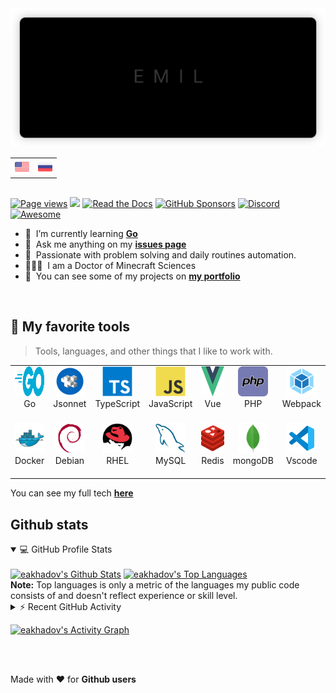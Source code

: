 <!-- Header  -->

<div id="banner" align="center"><a href="#banner"><img src="assets/images/header-banner.min.svg"></a></div>

<!-- Choose Lang  -->

<table align="center">
  <tr>
    <td><a href="README.md"><img height="23" src="assets/icons/flags/en.svg"/></a></td>
    <td><a href="README.ru.md"><img  height="23" src="assets/icons/flags/ru.svg"/></a></td>
  </tr>
</table>

##

<!-- Badges  -->

<p>
  <a href="https://github.com/eakhadov/eakhadov"><img alt="Page views" src="https://komarev.com/ghpvc/?username=eakhadov&style=flat"/></a>
  <a href="https://github.com/eakhadov/eakhadov"><img src="https://badges.pufler.dev/visits/eakhadov/eakhadov?color=black&logo=github"/></a>
  <a href="https://macropower.readthedocs.io/en/latest"><img alt="Read the Docs" src="https://img.shields.io/readthedocs/macropower?style=flat&logo=read-the-docs"/></a>
  <a href="https://github.com/eakhadov/eakhadov"><img alt="GitHub Sponsors" src="https://img.shields.io/github/sponsors/eakhadov?style=flat&color=fac7ff&logo=GitHub%20sponsors&logoColor=%23fff"></a>
  <a href="https://github.com/eakhadov/eakhado"><img alt="Discord" src="https://img.shields.io/discord/884632106821636127?color=7289da&label=chat&logo=discord&logoColor=fff"></a>
  <a href="https://github.com/eakhadov/eakhadov"><img alt="Awesome" src="https://awesome.re/mentioned-badge.svg"/></a>
</p>

<!-- Information  -->

- 🌱 &nbsp;I’m currently learning **[Go]**
- 📮 &nbsp;Ask me anything on my **[issues page]**
- 🦾 &nbsp;Passionate with problem solving and daily routines automation.
- 🧙🏻‍♂️ &nbsp;I am a Doctor of Minecraft Sciences
- 🌲 &nbsp;You can see some of my projects on **[my portfolio]**

<br>

<!-- My Favorite Tools -->

<h2 align="left" id="my-tools">🍱 My favorite tools</h2>

> Tools, languages, and other things that I like to work with.

<table>
  <tr>
    <td align="center" width="96"><a href="#my-tools"><img src="assets/icons/tools/go-flat.svg" width="48" height="48" alt="Golang"/></a><br>Go</td>
    <td align="center" width="96"><a href="#my-tools"><img src="assets/icons/tools/jsonnet.svg" width="48" height="48" alt="Jsonnet"/></a><br>Jsonnet</td>
    <td align="center" width="96"><a href="#my-tools"><img src="assets/icons/tools/typescript.svg" width="48" height="48" alt="TypeScript"/></a><br>TypeScript</td>
    <td align="center" width="96"><a href="#my-tools"><img src="assets/icons/tools/javascript.svg" width="48" height="48" alt="JavaScript"/></a><br>JavaScript</td>
    <td align="center" width="96"><a href="#my-tools"><img src="assets/icons/tools/vue.svg" width="48" height="48" alt="Vue"/></a><br>Vue</td>
    <td align="center" width="96"><a href="#my-tools"><img src="assets/icons/tools/php.svg" width="48" height="48" alt="PHP"/></a><br>PHP</td>
    <td align="center" width="96"><a href="#my-tools"><img src="assets/icons/tools/webpack.svg" width="48" height="48" alt="Webpack"/></a><br>Webpack</td>
    <td align="center" width="96"><a href="#my-tools"><img src="assets/icons/tools/bootstrap.svg" width="48" height="48" alt="Bootstrap"/></a><br>Bootstrap</td>
    <td align="center" width="96"><a href="#my-tools"><img src="assets/icons/tools/sass.svg" width="48" height="48" alt="Sass"/></a><br>Sass</td>
  </tr>
  <tr>
    <td align="center" width="96"><a href="#my-tools"><img src="assets/icons/tools/docker.svg" width="48" height="48" alt="Docker"/></a><br>Docker</td>
    <td align="center"  width="96"><a href="#my-tools"><img src="assets/icons/tools/debian.svg" width="48" height="48" alt="Debian"/></a><br>Debian</td>
    <td align="center"  width="96"><a href="#my-tools"><img src="assets/icons/tools/redhat.svg" width="48" height="48" alt="RHEL"/></a><br>RHEL</td>
    <td align="center"  width="96"><a href="#my-tools"><img src="assets/icons/tools/mysql.svg" width="48" height="48" alt="MySQL"/></a><br>MySQL</td>
    <td align="center"  width="96"><a href="#my-tools"><img src="assets/icons/tools/redis.svg" width="48" height="48" alt="MySQL"/></a><br>Redis</td>
    <td align="center"  width="96"><a href="#my-tools"><img src="assets/icons/tools/mongodb.svg" width="48" height="48" alt="mongoDB"/></a><br>mongoDB</td>
    <td align="center"  width="96"><a href="#my-tools"><img src="assets/icons/tools/vscode.svg" width="48" height="48" alt="Vscode"/></a><br>Vscode</td>
    <td align="center"  width="96"><a href="#my-tools"><img src="assets/icons/tools/bash.svg" width="48" height="48" alt="Bash"/></a><br>Bash</td>
    <td align="center"  width="96"><a href="#my-tools"><img src="assets/icons/tools/svg.png" width="48" height="48" alt="SVG"/></a><br>SVG + XML</td>
  </tr>
</table>

You can see my full tech **[here]**

<h2 align="left" id="github-stats">Github stats</h2>

<!-- GitHub Profile Stats -->

<details open> 
  <summary>💻 GitHub Profile Stats</summary>
  <br/>
  <a href="https://github.com/anuraghazra/github-readme-stats"><img alt="eakhadov's Github Stats" height="192px" src="https://denvercoder1-github-readme-stats.vercel.app/api/?username=eakhadov&include_all_commits=true&show_icons=true&count_private=true&disable_animations=true"/></a>
  <a href="https://github.com/anuraghazra/github-readme-stats"><img alt="eakhadov's Top Languages" height="192px" src="https://github-readme-stats.vercel.app/api/top-langs/?username=eakhadov&langs_count=8&layout=compact"/></a>
  <br/>
  <b>Note:</b> Top languages is only a metric of the languages my public code consists of and doesn't reflect experience or skill level.
</details>

<!-- https://github.com/jamesgeorge007/github-activity-readme -->
<details>
  <summary>⚡ Recent GitHub Activity</summary>
  <br/>

<!--START_SECTION:activity-->
<!--END_SECTION:activity-->
</details>

<!-- https://github.com/ashutosh00710/github-readme-activity-graph -->

<a href="https://github.com/ashutosh00710/github-readme-activity-graph"><img alt="eakhadov's Activity Graph" src="https://activity-graph.herokuapp.com/graph?username=eakhadov&bg_color=fff&color=3985ee&line=3985ee"/></a>

</br>
</br>

<!-- Made With ... -->

<p>Made with ❤️ for <strong>Github users</strong></p>

<!-- Links -->

[here]: https://emilakhadov.dev
[Go]: https://golang.org/
[my portfolio]: https://emilakhadov.dev
[issues page]: https://github.com/eakhadov/eakhadov/issues 'eakhadov/issues'

